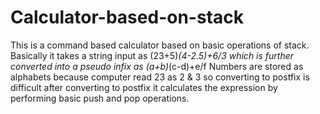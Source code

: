 # Calculator-based-on-stack

This is a command based calculator based on basic operations of stack.
Basically it takes a string input as (23+5)*(4-2.5)+6/3
which is further converted into a pseudo infix  as (a+b)*(c-d)+e/f
Numbers are stored as alphabets because computer read 23 as 2 & 3 so converting to postfix is difficult
after converting to postfix it calculates the expression by performing basic push and pop operations. 

